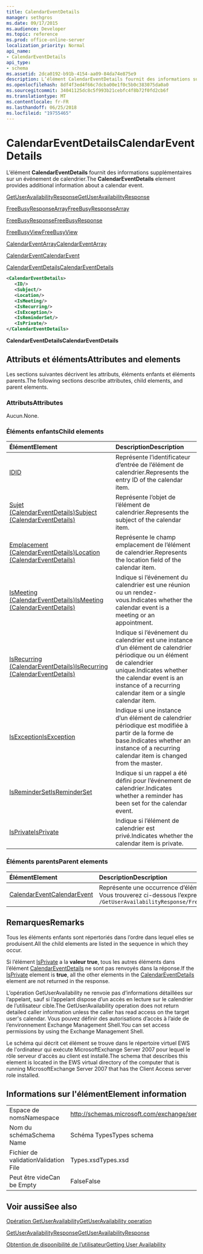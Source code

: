 ```yaml
---
title: CalendarEventDetails
manager: sethgros
ms.date: 09/17/2015
ms.audience: Developer
ms.topic: reference
ms.prod: office-online-server
localization_priority: Normal
api_name:
- CalendarEventDetails
api_type:
- schema
ms.assetid: 2dca0192-b91b-4154-aa09-84da74e875e9
description: L’élément CalendarEventDetails fournit des informations supplémentaires sur un événement de calendrier.
ms.openlocfilehash: 8df4f3ed4f66c7dcba00e1f0c5b0c383075da0a0
ms.sourcegitcommit: 34041125dc8c5f993b21cebfc4f8b72f0fd2cb6f
ms.translationtype: MT
ms.contentlocale: fr-FR
ms.lasthandoff: 06/25/2018
ms.locfileid: "19755465"
---
```

# <a name="calendareventdetails"></a><span data-ttu-id="84d52-103">CalendarEventDetails</span><span class="sxs-lookup"><span data-stu-id="84d52-103">CalendarEventDetails</span></span>

<span data-ttu-id="84d52-104">L’élément **CalendarEventDetails** fournit des informations supplémentaires sur un événement de calendrier.</span><span class="sxs-lookup"><span data-stu-id="84d52-104">The **CalendarEventDetails** element provides additional information about a calendar event.</span></span> 
  
[<span data-ttu-id="84d52-105">GetUserAvailabilityResponse</span><span class="sxs-lookup"><span data-stu-id="84d52-105">GetUserAvailabilityResponse</span></span>](getuseravailabilityresponse.md)
  
[<span data-ttu-id="84d52-106">FreeBusyResponseArray</span><span class="sxs-lookup"><span data-stu-id="84d52-106">FreeBusyResponseArray</span></span>](freebusyresponsearray.md)
  
[<span data-ttu-id="84d52-107">FreeBusyResponse</span><span class="sxs-lookup"><span data-stu-id="84d52-107">FreeBusyResponse</span></span>](freebusyresponse.md)
  
[<span data-ttu-id="84d52-108">FreeBusyView</span><span class="sxs-lookup"><span data-stu-id="84d52-108">FreeBusyView</span></span>](freebusyview.md)
  
[<span data-ttu-id="84d52-109">CalendarEventArray</span><span class="sxs-lookup"><span data-stu-id="84d52-109">CalendarEventArray</span></span>](calendareventarray.md)
  
[<span data-ttu-id="84d52-110">CalendarEvent</span><span class="sxs-lookup"><span data-stu-id="84d52-110">CalendarEvent</span></span>](calendarevent.md)
  
[<span data-ttu-id="84d52-111">CalendarEventDetails</span><span class="sxs-lookup"><span data-stu-id="84d52-111">CalendarEventDetails</span></span>](calendareventdetails.md)
  
```xml
<CalendarEventDetails>
   <ID/>
   <Subject/>
   <Location/>
   <IsMeeting/>
   <IsRecurring/>
   <IsException/>
   <IsReminderSet/>
   <IsPrivate/>
</CalendarEventDetails>
```

 <span data-ttu-id="84d52-112">**CalendarEventDetails**</span><span class="sxs-lookup"><span data-stu-id="84d52-112">**CalendarEventDetails**</span></span>
## <a name="attributes-and-elements"></a><span data-ttu-id="84d52-113">Attributs et éléments</span><span class="sxs-lookup"><span data-stu-id="84d52-113">Attributes and elements</span></span>

<span data-ttu-id="84d52-114">Les sections suivantes décrivent les attributs, éléments enfants et éléments parents.</span><span class="sxs-lookup"><span data-stu-id="84d52-114">The following sections describe attributes, child elements, and parent elements.</span></span>
  
### <a name="attributes"></a><span data-ttu-id="84d52-115">Attributs</span><span class="sxs-lookup"><span data-stu-id="84d52-115">Attributes</span></span>

<span data-ttu-id="84d52-116">Aucun.</span><span class="sxs-lookup"><span data-stu-id="84d52-116">None.</span></span>
  
### <a name="child-elements"></a><span data-ttu-id="84d52-117">Éléments enfants</span><span class="sxs-lookup"><span data-stu-id="84d52-117">Child elements</span></span>

|<span data-ttu-id="84d52-118">**Élément**</span><span class="sxs-lookup"><span data-stu-id="84d52-118">**Element**</span></span>|<span data-ttu-id="84d52-119">**Description**</span><span class="sxs-lookup"><span data-stu-id="84d52-119">**Description**</span></span>|
|:-----|:-----|
|[<span data-ttu-id="84d52-120">ID</span><span class="sxs-lookup"><span data-stu-id="84d52-120">ID</span></span>](id.md) <br/> |<span data-ttu-id="84d52-121">Représente l’identificateur d’entrée de l’élément de calendrier.</span><span class="sxs-lookup"><span data-stu-id="84d52-121">Represents the entry ID of the calendar item.</span></span>  <br/> |
|[<span data-ttu-id="84d52-122">Sujet (CalendarEventDetails)</span><span class="sxs-lookup"><span data-stu-id="84d52-122">Subject (CalendarEventDetails)</span></span>](subject-calendareventdetails.md) <br/> |<span data-ttu-id="84d52-123">Représente l’objet de l’élément de calendrier.</span><span class="sxs-lookup"><span data-stu-id="84d52-123">Represents the subject of the calendar item.</span></span>  <br/> |
|[<span data-ttu-id="84d52-124">Emplacement (CalendarEventDetails)</span><span class="sxs-lookup"><span data-stu-id="84d52-124">Location (CalendarEventDetails)</span></span>](location-calendareventdetails.md) <br/> |<span data-ttu-id="84d52-125">Représente le champ emplacement de l’élément de calendrier.</span><span class="sxs-lookup"><span data-stu-id="84d52-125">Represents the location field of the calendar item.</span></span>  <br/> |
|[<span data-ttu-id="84d52-126">IsMeeting (CalendarEventDetails)</span><span class="sxs-lookup"><span data-stu-id="84d52-126">IsMeeting (CalendarEventDetails)</span></span>](ismeeting-calendareventdetails.md) <br/> |<span data-ttu-id="84d52-127">Indique si l’événement du calendrier est une réunion ou un rendez-vous.</span><span class="sxs-lookup"><span data-stu-id="84d52-127">Indicates whether the calendar event is a meeting or an appointment.</span></span>  <br/> |
|[<span data-ttu-id="84d52-128">IsRecurring (CalendarEventDetails)</span><span class="sxs-lookup"><span data-stu-id="84d52-128">IsRecurring (CalendarEventDetails)</span></span>](isrecurring-calendareventdetails.md) <br/> |<span data-ttu-id="84d52-129">Indique si l’événement du calendrier est une instance d’un élément de calendrier périodique ou un élément de calendrier unique.</span><span class="sxs-lookup"><span data-stu-id="84d52-129">Indicates whether the calendar event is an instance of a recurring calendar item or a single calendar item.</span></span>  <br/> |
|[<span data-ttu-id="84d52-130">IsException</span><span class="sxs-lookup"><span data-stu-id="84d52-130">IsException</span></span>](isexception.md) <br/> |<span data-ttu-id="84d52-131">Indique si une instance d’un élément de calendrier périodique est modifiée à partir de la forme de base.</span><span class="sxs-lookup"><span data-stu-id="84d52-131">Indicates whether an instance of a recurring calendar item is changed from the master.</span></span>  <br/> |
|[<span data-ttu-id="84d52-132">IsReminderSet</span><span class="sxs-lookup"><span data-stu-id="84d52-132">IsReminderSet</span></span>](isreminderset.md) <br/> |<span data-ttu-id="84d52-133">Indique si un rappel a été défini pour l’événement de calendrier.</span><span class="sxs-lookup"><span data-stu-id="84d52-133">Indicates whether a reminder has been set for the calendar event.</span></span>  <br/> |
|[<span data-ttu-id="84d52-134">IsPrivate</span><span class="sxs-lookup"><span data-stu-id="84d52-134">IsPrivate</span></span>](isprivate.md) <br/> |<span data-ttu-id="84d52-135">Indique si l’élément de calendrier est privé.</span><span class="sxs-lookup"><span data-stu-id="84d52-135">Indicates whether the calendar item is private.</span></span>  <br/> |
   
### <a name="parent-elements"></a><span data-ttu-id="84d52-136">Éléments parents</span><span class="sxs-lookup"><span data-stu-id="84d52-136">Parent elements</span></span>

|<span data-ttu-id="84d52-137">**Élément**</span><span class="sxs-lookup"><span data-stu-id="84d52-137">**Element**</span></span>|<span data-ttu-id="84d52-138">**Description**</span><span class="sxs-lookup"><span data-stu-id="84d52-138">**Description**</span></span>|
|:-----|:-----|
|[<span data-ttu-id="84d52-139">CalendarEvent</span><span class="sxs-lookup"><span data-stu-id="84d52-139">CalendarEvent</span></span>](calendarevent.md) <br/> |<span data-ttu-id="84d52-140">Représente une occurrence d’élément de calendrier unique.</span><span class="sxs-lookup"><span data-stu-id="84d52-140">Represents a unique calendar item occurrence.</span></span>  <br/> <span data-ttu-id="84d52-141">Vous trouverez ci-dessous l’expression XPath 2.0 pour cet élément :</span><span class="sxs-lookup"><span data-stu-id="84d52-141">The following is the XPath 2.0 expression to this element:</span></span>  <br/>  `/GetUserAvailabilityResponse/FreeBusyResponseArray/FreeBusyResponse/FreeBusyView/CalendarEventArray/CalendarEvent[i]` <br/> |
   
## <a name="remarks"></a><span data-ttu-id="84d52-142">Remarques</span><span class="sxs-lookup"><span data-stu-id="84d52-142">Remarks</span></span>

<span data-ttu-id="84d52-143">Tous les éléments enfants sont répertoriés dans l’ordre dans lequel elles se produisent.</span><span class="sxs-lookup"><span data-stu-id="84d52-143">All the child elements are listed in the sequence in which they occur.</span></span> 
  
<span data-ttu-id="84d52-144">Si l’élément [IsPrivate](isprivate.md) a la **valeur true**, tous les autres éléments dans l’élément [CalendarEventDetails](calendareventdetails.md) ne sont pas renvoyés dans la réponse.</span><span class="sxs-lookup"><span data-stu-id="84d52-144">If the [IsPrivate](isprivate.md) element is **true**, all the other elements in the [CalendarEventDetails](calendareventdetails.md) element are not returned in the response.</span></span> 
  
<span data-ttu-id="84d52-145">L’opération GetUserAvailability ne renvoie pas d’informations détaillées sur l’appelant, sauf si l’appelant dispose d’un accès en lecture sur le calendrier de l’utilisateur cible.</span><span class="sxs-lookup"><span data-stu-id="84d52-145">The GetUserAvailability operation does not return detailed caller information unless the caller has read access on the target user's calendar.</span></span> <span data-ttu-id="84d52-146">Vous pouvez définir des autorisations d’accès à l’aide de l’environnement Exchange Management Shell.</span><span class="sxs-lookup"><span data-stu-id="84d52-146">You can set access permissions by using the Exchange Management Shell.</span></span>
  
<span data-ttu-id="84d52-147">Le schéma qui décrit cet élément se trouve dans le répertoire virtuel EWS de l'ordinateur qui exécute MicrosoftExchange Server 2007 pour lequel le rôle serveur d'accès au client est installé.</span><span class="sxs-lookup"><span data-stu-id="84d52-147">The schema that describes this element is located in the EWS virtual directory of the computer that is running MicrosoftExchange Server 2007 that has the Client Access server role installed.</span></span>
  
## <a name="element-information"></a><span data-ttu-id="84d52-148">Informations sur l'élément</span><span class="sxs-lookup"><span data-stu-id="84d52-148">Element information</span></span>

|||
|:-----|:-----|
|<span data-ttu-id="84d52-149">Espace de noms</span><span class="sxs-lookup"><span data-stu-id="84d52-149">Namespace</span></span>  <br/> |http://schemas.microsoft.com/exchange/services/2006/types  <br/> |
|<span data-ttu-id="84d52-150">Nom du schéma</span><span class="sxs-lookup"><span data-stu-id="84d52-150">Schema Name</span></span>  <br/> |<span data-ttu-id="84d52-151">Schéma Types</span><span class="sxs-lookup"><span data-stu-id="84d52-151">Types schema</span></span>  <br/> |
|<span data-ttu-id="84d52-152">Fichier de validation</span><span class="sxs-lookup"><span data-stu-id="84d52-152">Validation File</span></span>  <br/> |<span data-ttu-id="84d52-153">Types.xsd</span><span class="sxs-lookup"><span data-stu-id="84d52-153">Types.xsd</span></span>  <br/> |
|<span data-ttu-id="84d52-154">Peut être vide</span><span class="sxs-lookup"><span data-stu-id="84d52-154">Can be Empty</span></span>  <br/> |<span data-ttu-id="84d52-155">False</span><span class="sxs-lookup"><span data-stu-id="84d52-155">False</span></span>  <br/> |
   
## <a name="see-also"></a><span data-ttu-id="84d52-156">Voir aussi</span><span class="sxs-lookup"><span data-stu-id="84d52-156">See also</span></span>



[<span data-ttu-id="84d52-157">Opération GetUserAvailability</span><span class="sxs-lookup"><span data-stu-id="84d52-157">GetUserAvailability operation</span></span>](getuseravailability-operation.md)
  
[<span data-ttu-id="84d52-158">GetUserAvailabilityResponse</span><span class="sxs-lookup"><span data-stu-id="84d52-158">GetUserAvailabilityResponse</span></span>](getuseravailabilityresponse.md)


[<span data-ttu-id="84d52-159">Obtention de disponibilité de l’utilisateur</span><span class="sxs-lookup"><span data-stu-id="84d52-159">Getting User Availability</span></span>](http://msdn.microsoft.com/library/d4133fcb-9b0f-4e6b-aadf-a389da83516a%28Office.15%29.aspx)

